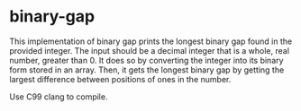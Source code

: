 # binary-gap
This implementation of binary gap prints the longest binary gap found in the provided integer. The input should be a decimal integer that is a whole, real number, greater than 0. It does so by converting the integer into its binary form stored in an array. Then, it gets the longest binary gap by getting the largest difference between positions of ones in the number.

Use C99 clang to compile.
